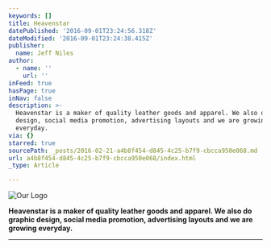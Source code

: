 ```yaml
---
keywords: []
title: Heavenstar
datePublished: '2016-09-01T23:24:56.318Z'
dateModified: '2016-09-01T23:24:38.415Z'
publisher:
  name: Jeff Niles
author:
  - name: ''
    url: ''
inFeed: true
hasPage: true
inNav: false
description: >-
  Heavenstar is a maker of quality leather goods and apparel. We also do graphic
  design, social media promotion, advertising layouts and we are growing
  everyday.
via: {}
starred: true
sourcePath: _posts/2016-02-21-a4b8f454-d845-4c25-b7f9-cbcca950e068.md
url: a4b8f454-d845-4c25-b7f9-cbcca950e068/index.html
_type: Article

---
```

![Our Logo](https://s3-us-west-2.amazonaws.com/the-grid-img/p/43b11c27cf01729c703122d340e812bddf96ba1c.gif)

**Heavenstar is a maker of quality leather goods and apparel. We also do graphic design, social media promotion, advertising layouts and we are growing everyday.**

****